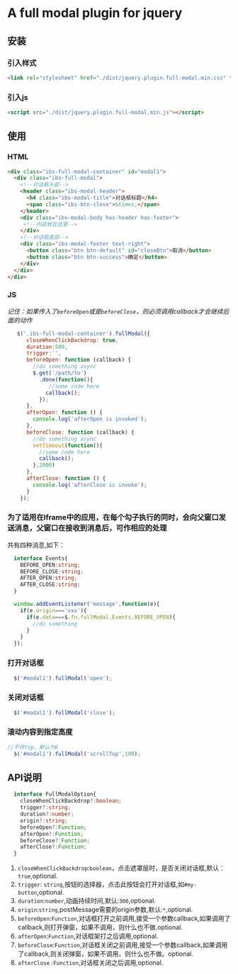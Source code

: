 # A full modal plugin for jquery

## 安装

### 引入样式

```html
<link rel="stylesheet" href="./dist/jquery.plugin.full-modal.min.css" type="text/css">

```

### 引入js

```html
<script src="./dist/jquery.plugin.full-modal.min.js"></script>
```

## 使用

### HTML

```html
<div class="ibs-full-modal-container" id="modal1">
  <div class="ibs-full-modal">
    <!--对话框头部-->
    <header class="ibs-modal-header">
      <h4 class="ibs-modal-title">对话框标题</h4>
      <span class="ibs-btn-close">&times;</span>
    </header>
    <div class="ibs-modal-body has-header has-footer">
     <!--内容放在这里-->
    </div>
    <!--对话框底部-->
    <div class="ibs-modal-footer text-right">
      <button class="btn btn-default" id="closeBtn">取消</button>
      <button class="btn btn-success">确定</button>
    </div>
  </div>
</div>
```

### JS

  *记住：如果传入了`beforeOpen`或是`beforeClose`，则必须调用callback才会继续后面的动作*

```js
   $('.ibs-full-modal-container').fullModal({
      closeWhenClickBackdrop: true,
      duration:500,
      trigger:'',
      beforeOpen: function (callback) {
        //do something async
        $.get('/path/to')
          .done(function(){
             //some code here
            callback();
          });
      },
      afterOpen: function () {
        console.log('afterOpen is invoked');
      },
      beforeClose: function (callback) {
        //do something async
        setTimeout(function(){
          //some code here
          callback();
        },2000)
      },
      afterClose: function () {
        console.log('afterClose is invoke');
      }
    });
```

### 为了适用在Iframe中的应用，在每个勾子执行的同时，会向父窗口发送消息，父窗口在接收到消息后，可作相应的处理

共有四种消息,如下：

```ts
  interface Events{
    BEFORE_OPEN:string;
    BEFORE_CLOSE:string;
    AFTER_OPEN:string;
    AFTER_CLOSE:string;
  }
```

```js
  window.addEventListener('message',function(e){
    if(e.origin==='xxx'){
      if(e.data===$.fn.fullModal.Events.BEFORE_OPEN){
        //do something
      }
    }
  });
```

### 打开对话框

```js
  $('#modal1').fullModal('open');
```

### 关闭对话框

```js
  $('#modal1').fullModal('close');
```

### 滚动内容到指定高度

```js
//不传top，默认为0
  $('#modal1').fullModal('scrollTop',100);
```

## API说明

```ts
  interface FullModalOption{
    closeWhenClickBackdrop?:boolean;
    trigger?:string;
    duration?:number;
    origin?:string;
    beforeOpen?:Function;
    afterOpen?:Function;
    beforeClose?:Function;
    afterClose?:Function;
  }
```

1. `closeWhenClickBackdrop`:`boolean`，点击遮罩层时，是否关闭对话框,默认：`true`,optional.
1. `trigger`: `string`,按钮的选择器，点击此按钮会打开对话框,如`#my-button`,optional.
1. `duration`:`number`,动画持续时间,默认:`300`,optional.
1. `origin`:`string`,postMessage需要的origin参数,默认:`*`,optional.
1. `beforeOpen`:`Function`,对话框打开之前调用,接受一个参数callback,如果调用了callback,则打开弹窗，如果不调用，则什么也不做.optional.
1. `afterOpen`:`Function`,对话框架打之后调用,optional.
1. `beforeClose`:`Function`,对话框关闭之前调用,接受一个参数callback,如果调用了callback,则关闭弹窗，如果不调用，则什么也不做。optional.
1. `afterClose` :`Function`,对话框关闭之后调用,optional.
